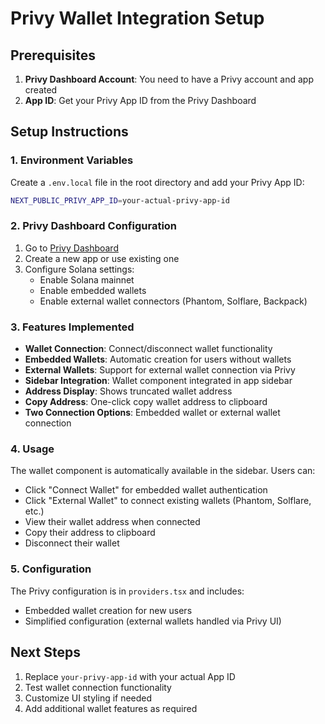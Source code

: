 # Privy Wallet Integration Setup

## Prerequisites

1. **Privy Dashboard Account**: You need to have a Privy account and app created
2. **App ID**: Get your Privy App ID from the Privy Dashboard

## Setup Instructions

### 1. Environment Variables

Create a `.env.local` file in the root directory and add your Privy App ID:

```bash
NEXT_PUBLIC_PRIVY_APP_ID=your-actual-privy-app-id
```

### 2. Privy Dashboard Configuration

1. Go to [Privy Dashboard](https://dashboard.privy.io)
2. Create a new app or use existing one
3. Configure Solana settings:
   - Enable Solana mainnet
   - Enable embedded wallets
   - Enable external wallet connectors (Phantom, Solflare, Backpack)

### 3. Features Implemented

- **Wallet Connection**: Connect/disconnect wallet functionality
- **Embedded Wallets**: Automatic creation for users without wallets
- **External Wallets**: Support for external wallet connection via Privy
- **Sidebar Integration**: Wallet component integrated in app sidebar
- **Address Display**: Shows truncated wallet address
- **Copy Address**: One-click copy wallet address to clipboard
- **Two Connection Options**: Embedded wallet or external wallet connection

### 4. Usage

The wallet component is automatically available in the sidebar. Users can:
- Click "Connect Wallet" for embedded wallet authentication
- Click "External Wallet" to connect existing wallets (Phantom, Solflare, etc.)
- View their wallet address when connected
- Copy their address to clipboard
- Disconnect their wallet

### 5. Configuration

The Privy configuration is in `providers.tsx` and includes:
- Embedded wallet creation for new users
- Simplified configuration (external wallets handled via Privy UI)

## Next Steps

1. Replace `your-privy-app-id` with your actual App ID
2. Test wallet connection functionality
3. Customize UI styling if needed
4. Add additional wallet features as required
